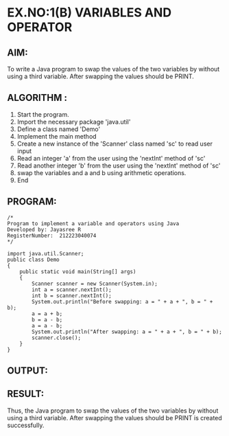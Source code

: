 # EX.NO:1(B) VARIABLES AND OPERATOR

## AIM:
To write a Java program to swap the values of the two variables by without using a third variable. After swapping the values should be PRINT.

## ALGORITHM :
1.	Start the program.
2.	Import the necessary package 'java.util'
3.	Define a class named 'Demo'
4.	Implement the main method
5.	Create a new instance of the 'Scanner' class named 'sc' to read user input
6.	Read an integer 'a' from the user using the 'nextInt' method of 'sc'
7.	Read another integer 'b' from the user using the 'nextInt' method of 'sc'
8.	swap the variables and a and b using arithmetic operations.
9.	End





## PROGRAM:
 ```
/*
Program to implement a variable and operators using Java
Developed by: Jayasree R
RegisterNumber:  212223040074
*/
```

```
import java.util.Scanner;
public class Demo
{
    public static void main(String[] args) 
    {
        Scanner scanner = new Scanner(System.in);
        int a = scanner.nextInt();
        int b = scanner.nextInt();
        System.out.println("Before swapping: a = " + a + ", b = " + b);
        a = a + b;
        b = a - b;
        a = a - b;
        System.out.println("After swapping: a = " + a + ", b = " + b);
        scanner.close();
    }
}

```



## OUTPUT:





## RESULT:
Thus, the Java program to swap the values of the two variables by without using a third variable. After swapping the values should be PRINT is created successfully.
